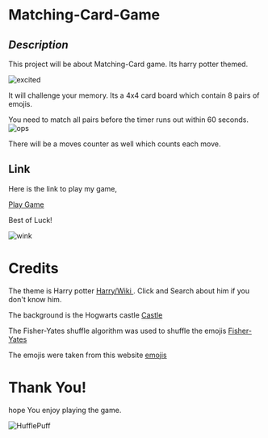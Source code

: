 # **Matching-Card-Game**
## ***Description***
This project will be about Matching-Card game. Its harry potter themed.

![excited](https://media.tumblr.com/51c30ab1613eb9fbfcbb06d1c2aa91b8/tumblr_inline_muc9c0gizA1qaloy4.gif)

It will challenge your memory. Its a 4x4 card board which contain 8 pairs of emojis.

 You need to match all pairs before the timer runs out within 60 seconds.
 ![ops](https://media.tenor.com/_1j1R0YQLBYAAAAM/panic-why.gif)

 There will be a moves counter as well which counts each move.

## Link
Here is the link to play my game,

[Play Game](http://my-matchingcard.surge.sh/)

Best of Luck!

![wink](https://64.media.tumblr.com/cdf78d4cf8a644ce2fa41e178a088ed9/038bd9c64cb63875-8b/s1280x1920/92498fb9493c2745400bf88143a7297417d1d85e.gif)

# Credits
The theme is Harry potter [Harry/Wiki ](https://en.wikipedia.org/wiki/Harry_Potter).
Click and Search about him if you don't know him.

The background is the Hogwarts castle [Castle](https://wallpapers.com/images/high/hogwarts-desktop-60ntt42m1shsmenq.webp)

The Fisher-Yates shuffle algorithm was used to shuffle the emojis [Fisher-Yates](https://www.geeksforgeeks.org/dsa/shuffle-a-given-array-using-fisher-yates-shuffle-algorithm/)

The emojis were taken from this website [emojis](https://emojidb.org/harry-potter-emojis)

# Thank You!
hope You enjoy playing the game.

![HufflePuff](https://media.tenor.com/6m6fsFfV0sYAAAAM/hufflepuff-hufflepuff-vibe.gif)
